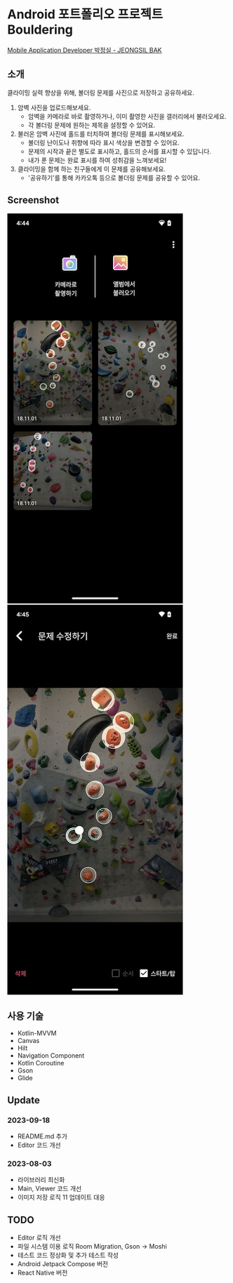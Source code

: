 # Android 포트폴리오 프로젝트 Bouldering
[Mobile Application Developer 박정실 - JEONGSIL BAK](https://crust87.notion.site/JEONGSIL-BAK-83b39be2123d49efb4db7495015e15ce)
## 소개
클라이밍 실력 향상을 위해, 볼더링 문제를 사진으로 저장하고 공유하세요.<br />
1. 암벽 사진을 업로드해보세요.
   - 암벽을 카메라로 바로 촬영하거나, 이미 촬영한 사진을 갤러리에서 불러오세요.
   - 각 볼더링 문제에 원하는 제목을 설정할 수 있어요.
2. 불러온 암벽 사진에 홀드를 터치하여 볼더링 문제를 표시해보세요.
   - 볼더링 난이도나 취향에 따라 표시 색상을 변경할 수 있어요.
   - 문제의 시작과 끝은 별도로 표시하고, 홀드의 순서를 표시할 수 있답니다.
   - 내가 푼 문제는 완료 표시를 하여 성취감을 느껴보세요!
3. 클라이밍을 함께 하는 친구들에게 이 문제를 공유해보세요.
   - '공유하기'를 통해 카카오톡 등으로 볼더링 문제를 공유할 수 있어요.

## Screenshot
![Home Screenshot](./img/home.png "Home Screenshot")
![Editor Screenshot](./img/editor.png "Editor Screenshot")

## 사용 기술
- Kotlin-MVVM
- Canvas
- Hilt
- Navigation Component
- Kotlin Coroutine
- Gson
- Glide

## Update
### 2023-09-18
- README.md 추가
- Editor 코드 개선
### 2023-08-03
- 라이브러리 최신화
- Main, Viewer 코드 개선
- 이미지 저장 로직 11 업데이트 대응 

## TODO
- Editor 로직 개선
- 파일 시스템 이용 로직 Room Migration, Gson -> Moshi
- 테스트 코드 정상화 및 추가 테스트 작성
- Android Jetpack Compose 버전
- React Native 버전